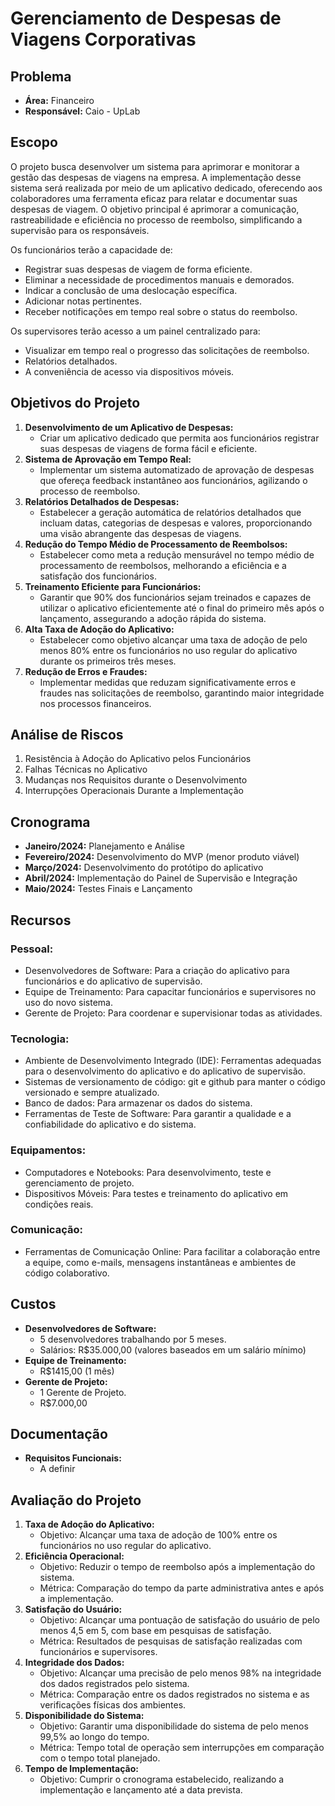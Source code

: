 # Gerenciamento de Despesas de Viagens Corporativas

## Problema
- **Área:** Financeiro
- **Responsável:** Caio - UpLab

## Escopo
O projeto busca desenvolver um sistema para aprimorar e monitorar a gestão das despesas de viagens na empresa. A implementação desse sistema será realizada por meio de um aplicativo dedicado, oferecendo aos colaboradores uma ferramenta eficaz para relatar e documentar suas despesas de viagem. O objetivo principal é aprimorar a comunicação, rastreabilidade e eficiência no processo de reembolso, simplificando a supervisão para os responsáveis.

Os funcionários terão a capacidade de:
- Registrar suas despesas de viagem de forma eficiente.
- Eliminar a necessidade de procedimentos manuais e demorados.
- Indicar a conclusão de uma deslocação específica.
- Adicionar notas pertinentes.
- Receber notificações em tempo real sobre o status do reembolso.

Os supervisores terão acesso a um painel centralizado para:
- Visualizar em tempo real o progresso das solicitações de reembolso.
- Relatórios detalhados.
- A conveniência de acesso via dispositivos móveis.

## Objetivos do Projeto
1. **Desenvolvimento de um Aplicativo de Despesas:**
   - Criar um aplicativo dedicado que permita aos funcionários registrar suas despesas de viagens de forma fácil e eficiente.
2. **Sistema de Aprovação em Tempo Real:**
   - Implementar um sistema automatizado de aprovação de despesas que ofereça feedback instantâneo aos funcionários, agilizando o processo de reembolso.
3. **Relatórios Detalhados de Despesas:**
   - Estabelecer a geração automática de relatórios detalhados que incluam datas, categorias de despesas e valores, proporcionando uma visão abrangente das despesas de viagens.
4. **Redução do Tempo Médio de Processamento de Reembolsos:**
   - Estabelecer como meta a redução mensurável no tempo médio de processamento de reembolsos, melhorando a eficiência e a satisfação dos funcionários.
5. **Treinamento Eficiente para Funcionários:**
   - Garantir que 90% dos funcionários sejam treinados e capazes de utilizar o aplicativo eficientemente até o final do primeiro mês após o lançamento, assegurando a adoção rápida do sistema.
6. **Alta Taxa de Adoção do Aplicativo:**
   - Estabelecer como objetivo alcançar uma taxa de adoção de pelo menos 80% entre os funcionários no uso regular do aplicativo durante os primeiros três meses.
7. **Redução de Erros e Fraudes:**
   - Implementar medidas que reduzam significativamente erros e fraudes nas solicitações de reembolso, garantindo maior integridade nos processos financeiros.

## Análise de Riscos
1. Resistência à Adoção do Aplicativo pelos Funcionários
2. Falhas Técnicas no Aplicativo
3. Mudanças nos Requisitos durante o Desenvolvimento
4. Interrupções Operacionais Durante a Implementação

## Cronograma
- **Janeiro/2024:** Planejamento e Análise
- **Fevereiro/2024:** Desenvolvimento do MVP (menor produto viável)
- **Março/2024:** Desenvolvimento do protótipo do aplicativo
- **Abril/2024:** Implementação do Painel de Supervisão e Integração
- **Maio/2024:** Testes Finais e Lançamento

## Recursos
### Pessoal:
- Desenvolvedores de Software: Para a criação do aplicativo para funcionários e do aplicativo de supervisão.
- Equipe de Treinamento: Para capacitar funcionários e supervisores no uso do novo sistema.
- Gerente de Projeto: Para coordenar e supervisionar todas as atividades.

### Tecnologia:
- Ambiente de Desenvolvimento Integrado (IDE): Ferramentas adequadas para o desenvolvimento do aplicativo e do aplicativo de supervisão.
- Sistemas de versionamento de código: git e github para manter o código versionado e sempre atualizado.
- Banco de dados: Para armazenar os dados do sistema.
- Ferramentas de Teste de Software: Para garantir a qualidade e a confiabilidade do aplicativo e do sistema.

### Equipamentos:
- Computadores e Notebooks: Para desenvolvimento, teste e gerenciamento de projeto.
- Dispositivos Móveis: Para testes e treinamento do aplicativo em condições reais.

### Comunicação:
- Ferramentas de Comunicação Online: Para facilitar a colaboração entre a equipe, como e-mails, mensagens instantâneas e ambientes de código colaborativo.

## Custos
- **Desenvolvedores de Software:**
  - 5 desenvolvedores trabalhando por 5 meses.
  - Salários: R$35.000,00 (valores baseados em um salário mínimo)
- **Equipe de Treinamento:**
  - R$1415,00 (1 mês)
- **Gerente de Projeto:**
  - 1 Gerente de Projeto.
  - R$7.000,00

## Documentação
- **Requisitos Funcionais:**
  - A definir

## Avaliação do Projeto
1. **Taxa de Adoção do Aplicativo:**
   - Objetivo: Alcançar uma taxa de adoção de 100% entre os funcionários no uso regular do aplicativo.
2. **Eficiência Operacional:**
   - Objetivo: Reduzir o tempo de reembolso após a implementação do sistema.
   - Métrica: Comparação do tempo da parte administrativa antes e após a implementação.
3. **Satisfação do Usuário:**
   - Objetivo: Alcançar uma pontuação de satisfação do usuário de pelo menos 4,5 em 5, com base em pesquisas de satisfação.
   - Métrica: Resultados de pesquisas de satisfação realizadas com funcionários e supervisores.
4. **Integridade dos Dados:**
   - Objetivo: Alcançar uma precisão de pelo menos 98% na integridade dos dados registrados pelo sistema.
   - Métrica: Comparação entre os dados registrados no sistema e as verificações físicas dos ambientes.
5. **Disponibilidade do Sistema:**
   - Objetivo: Garantir uma disponibilidade do sistema de pelo menos 99,5% ao longo do tempo.
   - Métrica: Tempo total de operação sem interrupções em comparação com o tempo total planejado.
6. **Tempo de Implementação:**
   - Objetivo: Cumprir o cronograma estabelecido, realizando a implementação e lançamento até a data prevista.
